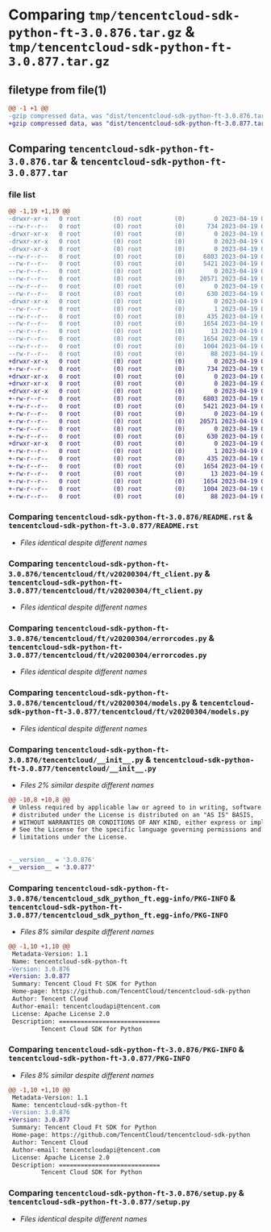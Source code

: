 # Comparing `tmp/tencentcloud-sdk-python-ft-3.0.876.tar.gz` & `tmp/tencentcloud-sdk-python-ft-3.0.877.tar.gz`

## filetype from file(1)

```diff
@@ -1 +1 @@
-gzip compressed data, was "dist/tencentcloud-sdk-python-ft-3.0.876.tar", last modified: Wed Apr 19 00:27:54 2023, max compression
+gzip compressed data, was "dist/tencentcloud-sdk-python-ft-3.0.877.tar", last modified: Wed Apr 19 09:17:12 2023, max compression
```

## Comparing `tencentcloud-sdk-python-ft-3.0.876.tar` & `tencentcloud-sdk-python-ft-3.0.877.tar`

### file list

```diff
@@ -1,19 +1,19 @@
-drwxr-xr-x   0 root         (0) root         (0)        0 2023-04-19 00:27:54.000000 tencentcloud-sdk-python-ft-3.0.876/
--rw-r--r--   0 root         (0) root         (0)      734 2023-04-19 00:27:54.000000 tencentcloud-sdk-python-ft-3.0.876/README.rst
-drwxr-xr-x   0 root         (0) root         (0)        0 2023-04-19 00:27:54.000000 tencentcloud-sdk-python-ft-3.0.876/tencentcloud/
-drwxr-xr-x   0 root         (0) root         (0)        0 2023-04-19 00:27:54.000000 tencentcloud-sdk-python-ft-3.0.876/tencentcloud/ft/
-drwxr-xr-x   0 root         (0) root         (0)        0 2023-04-19 00:27:54.000000 tencentcloud-sdk-python-ft-3.0.876/tencentcloud/ft/v20200304/
--rw-r--r--   0 root         (0) root         (0)     6803 2023-04-19 00:27:54.000000 tencentcloud-sdk-python-ft-3.0.876/tencentcloud/ft/v20200304/ft_client.py
--rw-r--r--   0 root         (0) root         (0)     5421 2023-04-19 00:27:54.000000 tencentcloud-sdk-python-ft-3.0.876/tencentcloud/ft/v20200304/errorcodes.py
--rw-r--r--   0 root         (0) root         (0)        0 2023-04-19 00:27:54.000000 tencentcloud-sdk-python-ft-3.0.876/tencentcloud/ft/v20200304/__init__.py
--rw-r--r--   0 root         (0) root         (0)    20571 2023-04-19 00:27:54.000000 tencentcloud-sdk-python-ft-3.0.876/tencentcloud/ft/v20200304/models.py
--rw-r--r--   0 root         (0) root         (0)        0 2023-04-19 00:27:54.000000 tencentcloud-sdk-python-ft-3.0.876/tencentcloud/ft/__init__.py
--rw-r--r--   0 root         (0) root         (0)      630 2023-04-19 00:27:54.000000 tencentcloud-sdk-python-ft-3.0.876/tencentcloud/__init__.py
-drwxr-xr-x   0 root         (0) root         (0)        0 2023-04-19 00:27:54.000000 tencentcloud-sdk-python-ft-3.0.876/tencentcloud_sdk_python_ft.egg-info/
--rw-r--r--   0 root         (0) root         (0)        1 2023-04-19 00:27:54.000000 tencentcloud-sdk-python-ft-3.0.876/tencentcloud_sdk_python_ft.egg-info/dependency_links.txt
--rw-r--r--   0 root         (0) root         (0)      435 2023-04-19 00:27:54.000000 tencentcloud-sdk-python-ft-3.0.876/tencentcloud_sdk_python_ft.egg-info/SOURCES.txt
--rw-r--r--   0 root         (0) root         (0)     1654 2023-04-19 00:27:54.000000 tencentcloud-sdk-python-ft-3.0.876/tencentcloud_sdk_python_ft.egg-info/PKG-INFO
--rw-r--r--   0 root         (0) root         (0)       13 2023-04-19 00:27:54.000000 tencentcloud-sdk-python-ft-3.0.876/tencentcloud_sdk_python_ft.egg-info/top_level.txt
--rw-r--r--   0 root         (0) root         (0)     1654 2023-04-19 00:27:54.000000 tencentcloud-sdk-python-ft-3.0.876/PKG-INFO
--rw-r--r--   0 root         (0) root         (0)     1004 2023-04-19 00:27:54.000000 tencentcloud-sdk-python-ft-3.0.876/setup.py
--rw-r--r--   0 root         (0) root         (0)       88 2023-04-19 00:27:54.000000 tencentcloud-sdk-python-ft-3.0.876/setup.cfg
+drwxr-xr-x   0 root         (0) root         (0)        0 2023-04-19 09:17:12.000000 tencentcloud-sdk-python-ft-3.0.877/
+-rw-r--r--   0 root         (0) root         (0)      734 2023-04-19 09:17:12.000000 tencentcloud-sdk-python-ft-3.0.877/README.rst
+drwxr-xr-x   0 root         (0) root         (0)        0 2023-04-19 09:17:12.000000 tencentcloud-sdk-python-ft-3.0.877/tencentcloud/
+drwxr-xr-x   0 root         (0) root         (0)        0 2023-04-19 09:17:12.000000 tencentcloud-sdk-python-ft-3.0.877/tencentcloud/ft/
+drwxr-xr-x   0 root         (0) root         (0)        0 2023-04-19 09:17:12.000000 tencentcloud-sdk-python-ft-3.0.877/tencentcloud/ft/v20200304/
+-rw-r--r--   0 root         (0) root         (0)     6803 2023-04-19 09:17:12.000000 tencentcloud-sdk-python-ft-3.0.877/tencentcloud/ft/v20200304/ft_client.py
+-rw-r--r--   0 root         (0) root         (0)     5421 2023-04-19 09:17:12.000000 tencentcloud-sdk-python-ft-3.0.877/tencentcloud/ft/v20200304/errorcodes.py
+-rw-r--r--   0 root         (0) root         (0)        0 2023-04-19 09:17:12.000000 tencentcloud-sdk-python-ft-3.0.877/tencentcloud/ft/v20200304/__init__.py
+-rw-r--r--   0 root         (0) root         (0)    20571 2023-04-19 09:17:12.000000 tencentcloud-sdk-python-ft-3.0.877/tencentcloud/ft/v20200304/models.py
+-rw-r--r--   0 root         (0) root         (0)        0 2023-04-19 09:17:12.000000 tencentcloud-sdk-python-ft-3.0.877/tencentcloud/ft/__init__.py
+-rw-r--r--   0 root         (0) root         (0)      630 2023-04-19 09:17:12.000000 tencentcloud-sdk-python-ft-3.0.877/tencentcloud/__init__.py
+drwxr-xr-x   0 root         (0) root         (0)        0 2023-04-19 09:17:12.000000 tencentcloud-sdk-python-ft-3.0.877/tencentcloud_sdk_python_ft.egg-info/
+-rw-r--r--   0 root         (0) root         (0)        1 2023-04-19 09:17:12.000000 tencentcloud-sdk-python-ft-3.0.877/tencentcloud_sdk_python_ft.egg-info/dependency_links.txt
+-rw-r--r--   0 root         (0) root         (0)      435 2023-04-19 09:17:12.000000 tencentcloud-sdk-python-ft-3.0.877/tencentcloud_sdk_python_ft.egg-info/SOURCES.txt
+-rw-r--r--   0 root         (0) root         (0)     1654 2023-04-19 09:17:12.000000 tencentcloud-sdk-python-ft-3.0.877/tencentcloud_sdk_python_ft.egg-info/PKG-INFO
+-rw-r--r--   0 root         (0) root         (0)       13 2023-04-19 09:17:12.000000 tencentcloud-sdk-python-ft-3.0.877/tencentcloud_sdk_python_ft.egg-info/top_level.txt
+-rw-r--r--   0 root         (0) root         (0)     1654 2023-04-19 09:17:12.000000 tencentcloud-sdk-python-ft-3.0.877/PKG-INFO
+-rw-r--r--   0 root         (0) root         (0)     1004 2023-04-19 09:17:12.000000 tencentcloud-sdk-python-ft-3.0.877/setup.py
+-rw-r--r--   0 root         (0) root         (0)       88 2023-04-19 09:17:12.000000 tencentcloud-sdk-python-ft-3.0.877/setup.cfg
```

### Comparing `tencentcloud-sdk-python-ft-3.0.876/README.rst` & `tencentcloud-sdk-python-ft-3.0.877/README.rst`

 * *Files identical despite different names*

### Comparing `tencentcloud-sdk-python-ft-3.0.876/tencentcloud/ft/v20200304/ft_client.py` & `tencentcloud-sdk-python-ft-3.0.877/tencentcloud/ft/v20200304/ft_client.py`

 * *Files identical despite different names*

### Comparing `tencentcloud-sdk-python-ft-3.0.876/tencentcloud/ft/v20200304/errorcodes.py` & `tencentcloud-sdk-python-ft-3.0.877/tencentcloud/ft/v20200304/errorcodes.py`

 * *Files identical despite different names*

### Comparing `tencentcloud-sdk-python-ft-3.0.876/tencentcloud/ft/v20200304/models.py` & `tencentcloud-sdk-python-ft-3.0.877/tencentcloud/ft/v20200304/models.py`

 * *Files identical despite different names*

### Comparing `tencentcloud-sdk-python-ft-3.0.876/tencentcloud/__init__.py` & `tencentcloud-sdk-python-ft-3.0.877/tencentcloud/__init__.py`

 * *Files 2% similar despite different names*

```diff
@@ -10,8 +10,8 @@
 # Unless required by applicable law or agreed to in writing, software
 # distributed under the License is distributed on an "AS IS" BASIS,
 # WITHOUT WARRANTIES OR CONDITIONS OF ANY KIND, either express or implied.
 # See the License for the specific language governing permissions and
 # limitations under the License.
 
 
-__version__ = '3.0.876'
+__version__ = '3.0.877'
```

### Comparing `tencentcloud-sdk-python-ft-3.0.876/tencentcloud_sdk_python_ft.egg-info/PKG-INFO` & `tencentcloud-sdk-python-ft-3.0.877/tencentcloud_sdk_python_ft.egg-info/PKG-INFO`

 * *Files 8% similar despite different names*

```diff
@@ -1,10 +1,10 @@
 Metadata-Version: 1.1
 Name: tencentcloud-sdk-python-ft
-Version: 3.0.876
+Version: 3.0.877
 Summary: Tencent Cloud Ft SDK for Python
 Home-page: https://github.com/TencentCloud/tencentcloud-sdk-python
 Author: Tencent Cloud
 Author-email: tencentcloudapi@tencent.com
 License: Apache License 2.0
 Description: ============================
         Tencent Cloud SDK for Python
```

### Comparing `tencentcloud-sdk-python-ft-3.0.876/PKG-INFO` & `tencentcloud-sdk-python-ft-3.0.877/PKG-INFO`

 * *Files 8% similar despite different names*

```diff
@@ -1,10 +1,10 @@
 Metadata-Version: 1.1
 Name: tencentcloud-sdk-python-ft
-Version: 3.0.876
+Version: 3.0.877
 Summary: Tencent Cloud Ft SDK for Python
 Home-page: https://github.com/TencentCloud/tencentcloud-sdk-python
 Author: Tencent Cloud
 Author-email: tencentcloudapi@tencent.com
 License: Apache License 2.0
 Description: ============================
         Tencent Cloud SDK for Python
```

### Comparing `tencentcloud-sdk-python-ft-3.0.876/setup.py` & `tencentcloud-sdk-python-ft-3.0.877/setup.py`

 * *Files identical despite different names*

